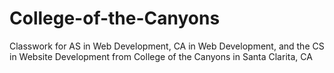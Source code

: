 # College-of-the-Canyons
Classwork for AS in Web Development, CA in Web Development, and the CS in Website Development from College of the Canyons in Santa Clarita, CA
